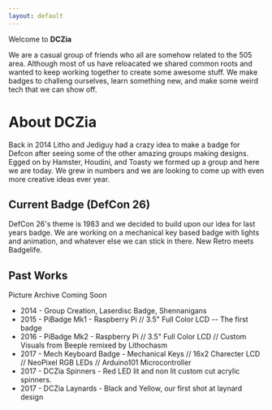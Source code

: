 ```yaml
---
layout: default
---
```


Welcome to **DCZia**

We are a casual group of friends who all are somehow related to the 505 area. Although most of us have reloacated we shared common roots and wanted to keep working together to create some awesome stuff. We make badges to challeng ourselves, learn something new, and make some weird tech that we can show off.

# [](#header-1)About DCZia

Back in 2014 Litho and Jediguy had a crazy idea to make a badge for Defcon after seeing some of the other amazing groups making designs. Egged on by Hamster, Houdini, and Toasty we formed up a group and here we are today. We grew in numbers and we are looking to come up with even more creative ideas ever year.


## [](#header-2)Current Badge (DefCon 26)

DefCon 26's theme is 1983 and we decided to build upon our idea for last years badge. We are working on a mechanical key based badge with lights and animation, and whatever else we can stick in there. New Retro meets Badgelife.

## [](#header-3)Past Works

Picture Archive Coming Soon

* 2014 - Group Creation, Laserdisc Badge, Shennanigans
* 2015 - PiBadge Mk1 - Raspberry Pi // 3.5" Full Color LCD -- The first badge
* 2016 - PiBadge Mk2 - Raspberry Pi // 3.5" Full Color LCD // Custom Visuals from Beeple remixed by Lithochasm
* 2017 - Mech Keyboard Badge - Mechanical Keys // 16x2 Charecter LCD // NeoPixel RGB LEDs // Arduino101 Microcontroller
* 2017 - DCZia Spinners - Red LED lit and non lit custom cut acrylic spinners.
* 2017 - DCZia Laynards - Black and Yellow, our first shot at laynard design

